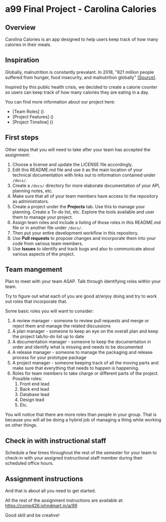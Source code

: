 # a99 Final Project - Carolina Calories

## Overview

Carolina Calories is an app designed to help users keep track of how many calories in their meals.

## Inspiration

Globally, malnutrition is constantly prevalant. In 2018, "821 million people suffered from hunger, food insecurity, and malnutrition globally" [(Source)](https://sph.umich.edu/pursuit/2019posts/malnutrition-in-humanitarian-crises.html#:~:text=More%20than%20821%20million%20people,and%20malnutrition%20globally%20in%202018.&text=Malnutrition%20is%20characterized%20by%20deficiencies,general%20undernutrition%2C%20or%20general%20overnutrition.&text=In%20cases%20of%20disasters%2C%20we%20focus%20on%20undernutrition%20and%20nutrient%20deficits.). 

Inspired by this public health crisis, we decided to create a calorie counter so users can keep track of how many calories they are eating in a day.

You can find more information about our project here:
* [Team Roles] ()
* [Project Features] ()
* [Project Timeline] ()

## First steps

Other steps that you will need to take after your team has accepted the assignment:

1. Choose a license and update the LICENSE file accordingly. 
2. Edit this README.md file and use it as the main location of your technical documentation with links out to information contained under `/docs/`.
3. Create a `/docs/` directory for more elaborate documentation of your API, planning notes, etc.
4. Make sure that all of your team members have access to the repository as administrators.
5. Create a project under the **Projects** tab. Use this to manage your planning. Create a To-do list, etc. Explore the tools available and user them to manage your project.
7. Assign team roles and include a listing of those roles in this README.md file or in another file under `/docs/`.
8. Then put your entire development workflow in this repository.
9. Use **Pull requests** to propose changes and incorporate them into your code from various team members. 
10. Use **Issues** to identify and track bugs and also to communicate about various aspects of the project.

## Team mangement

Plan to meet with your team ASAP.
Talk through identifying roles within your team.

Try to figure out what each of you are good at/enjoy doing and try to work out roles that incorporate that.

Some basic roles you will want to consider:

1. A review manager - someone to review pull requests and merge or reject them and manage the related discussions
2. A plan manager - someone to keep an eye on the overall plan and keep the project tab/to-do list up to date
3. A documentation manager - someone to keep the documentation in order and identify what is missing and needs to be documented
4. A release manager - someone to manage the packaging and release process for your prototype package
5. A project manager - someone keeping track of all the moving parts and make sure that everything that needs to happen is happening.
5. Roles for team members to take charge or different parts of the project. Possible roles:
    1. Front end lead
    2. Back end lead
    3. Database lead
    4. Design lead
    5. Etc.

You will notice that there are more roles than people in your group.
That is because you will all be doing a hybrid job of managing a thing while working on other things.

## Check in with instructional staff

Schedule a few times throughout the rest of the semester for your team to check-in with your assigned instructional staff member during their scheduled office hours. 

## Assignment instructions

And that is about all you need to get started.

All the rest of the assignment instructions are available at: https://comp426.johndmart.in/a/99

Good skill and be creative!
